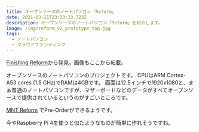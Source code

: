 ```yaml
---
title: オープンソースのノートパソコン「Reform」
date: 2021-03-21T23:33:33.723Z
description: オープンソースのノートパソコン「Reform」を紹介します。
image: /img/reform_v2_prototype_top.jpg
tags:
  - ノートパソコン
  - クラウドファンディング
---
```

[Finishing Reform](https://mntre.com/media/reform_md/2020-01-18-finishing-reform.html)から発見。画像もここから転載。

オープンソースのノートパソコンのプロジェクトです。
CPUはARM Cortex-A53 cores (1.5 GHz)でRAMは4GBです。
画面は12.5インチで1920x1080と、まぁ普通のノートパソコンですが、マザーボードなどのデータがすべてオープンソースで提供されているというのがすごいところです。

[MNT Reform](https://www.crowdsupply.com/mnt/reform) でPre-Orderができるようです。

今やRaspberry Pi 4を使うと似たようなものが簡単に作れそうですね。
